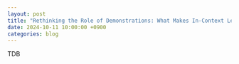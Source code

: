 ```yaml
---
layout: post
title: "Rethinking the Role of Demonstrations: What Makes In-Context Learning Work?"
date: 2024-10-11 10:00:00 +0900
categories: blog
---
```


<p>
TDB
</p>
